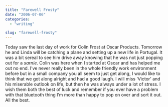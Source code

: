 ```yaml
---
title: "Farewell Frosty"
date: "2006-07-06"
categories:
  - "writing"

slug: "farewell-frosty"
---
```


<!-- ![Photo sharing](/images/180062180.jpg) -->

Today saw the last day of work for Colin Frost at Oscar Products. Tomorrow he and Linda will be catching a plane and setting up a new life in Portugal. It was a bit sereal to see him drive away knowing that he was not just popping out for a _sarnie_. Colin was here when I started at Oscar and has helped me out no end. I’ve never really been in the whole friendly work environment before but in a small company you all seem to just get along, I would like to think that we got along alright and had a good laugh. I will miss ‘Victor’ and his miserable outlook on life, but then he was always under a lot of stress. I wish them both the best of luck and remember if you ever have a problem with that bluetooth thing I’m more than happy to pop on over and sort it out. All the best.
